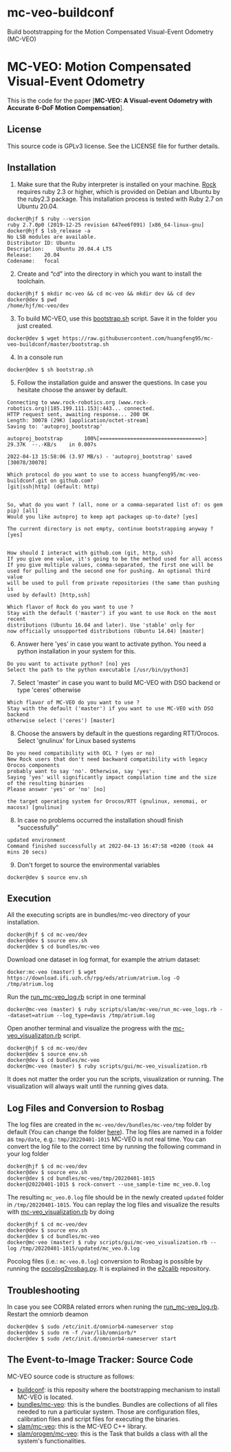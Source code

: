 # mc-veo-buildconf
Build bootstrapping for the Motion Compensated Visual-Event Odometry (MC-VEO)

# MC-VEO: Motion Compensated Visual-Event Odometry

This is the code for the paper [**MC-VEO: A Visual-event Odometry with Accurate 6-DoF Motion Compensation**].

License
-------
This source code is GPLv3 license. See the LICENSE file for further details.

Installation
-------

1. Make sure that the Ruby interpreter is installed on your machine. [Rock](https://www.rock-robotics.org/) requires ruby 2.3 or higher, which is provided on Debian and Ubuntu by the ruby2.3 package.  This installation process is tested with Ruby 2.7 on Ubuntu 20.04.

```console
docker@hjf $ ruby --version
ruby 2.7.0p0 (2019-12-25 revision 647ee6f091) [x86_64-linux-gnu]
docker@hjf $ lsb_release -a
No LSB modules are available.
Distributor ID:	Ubuntu
Description:	Ubuntu 20.04.4 LTS
Release:	20.04
Codename:	focal
```
2. Create and “cd” into the directory in which you want to install the toolchain.
```console
docker@hjf $ mkdir mc-veo && cd mc-veo && mkdir dev && cd dev
docker@dev $ pwd
/home/hjf/mc-veo/dev
```
3. To build MC-VEO, use this [bootstrap.sh](bootstrap.sh) script. Save it in the folder you just created.

```console
docker@dev $ wget https://raw.githubusercontent.com/huangfeng95/mc-veo-buildconf/master/bootstrap.sh
```
4. In a console run
```console
docker@dev $ sh bootstrap.sh
```
5. Follow the installation guide and answer the questions. In case you hesitate choose the answer by default.

```console
Connecting to www.rock-robotics.org (www.rock-robotics.org)|185.199.111.153|:443... connected.
HTTP request sent, awaiting response... 200 OK
Length: 30078 (29K) [application/octet-stream]
Saving to: 'autoproj_bootstrap'

autoproj_bootstrap       100%[=================================>]  29.37K  --.-KB/s    in 0.007s  

2022-04-13 15:58:06 (3.97 MB/s) - 'autoproj_bootstrap' saved [30078/30078]

Which protocol do you want to use to access huangfeng95/mc-veo-buildconf.git on github.com?
[git|ssh|http] (default: http) 


So, what do you want ? (all, none or a comma-separated list of: os gem pip) [all] 
Would you like autoproj to keep apt packages up-to-date? [yes] 

The current directory is not empty, continue bootstrapping anyway ? [yes] 


How should I interact with github.com (git, http, ssh)
If you give one value, it's going to be the method used for all access
If you give multiple values, comma-separated, the first one will be
used for pulling and the second one for pushing. An optional third value
will be used to pull from private repositories (the same than pushing is
used by default) [http,ssh]

Which flavor of Rock do you want to use ?
Stay with the default ('master') if you want to use Rock on the most recent
distributions (Ubuntu 16.04 and later). Use 'stable' only for 
now officially unsupported distributions (Ubuntu 14.04) [master]
```

6. Answer here 'yes' in case you want to activate python. You need a python installation in your system for this.

```console
Do you want to activate python? [no] yes
Select the path to the python executable [/usr/bin/python3] 
```

7. Select 'master' in case you want to build MC-VEO with DSO backend or type 'ceres' otherwise

```console
Which flavor of MC-VEO do you want to use ?
Stay with the default ('master') if you want to use MC-VEO with DSO backend
otherwise select ('ceres') [master] 
```
8. Choose the answers by default in the questions regarding RTT/Orocos. Select 'gnulinux' for Linux based systems
```console
Do you need compatibility with OCL ? (yes or no)
New Rock users that don't need backward compatibility with legacy Orocos components
probably want to say 'no'. Otherwise, say 'yes'.
Saying 'yes' will significantly impact compilation time and the size of the resulting binaries
Please answer 'yes' or 'no' [no]

the target operating system for Orocos/RTT (gnulinux, xenomai, or macosx) [gnulinux] 
```
8. In case no problems occurred the installation shoudl finish "successfully"
```console
updated environment
Command finished successfully at 2022-04-13 16:47:58 +0200 (took 44 mins 20 secs)
```
9. Don't forget to source the environmental variables
```console
docker@dev $ source env.sh
```

Execution
-------

All the executing scripts are in bundles/mc-veo directory of your installation.
```console
docker@hjf $ cd mc-veo/dev
docker@dev $ source env.sh
docker@dev $ cd bundles/mc-veo
```

Download one dataset in log format, for example the atrium dataset:
```console
docker:mc-veo (master) $ wget https://download.ifi.uzh.ch/rpg/eds/atrium/atrium.log -O /tmp/atrium.log
```

Run the [run_mc-veo_log.rb](https://github.com/huangfeng95/bundles-mc-veo/blob/master/scripts/slam/mc-veo/run_mc-veo_logs.rb) script in one terminal
```console
docker@mc-veo (master) $ ruby scripts/slam/mc-veo/run_mc-veo_logs.rb --dataset=atrium --log_type=davis /tmp/atrium.log
```

Open another terminal and visualize the progress with the [mc-veo_visualizaton.rb](https://github.com/huangfeng95/bundles-mc-veo/blob/master/scripts/gui/mc-veo_visualization.rb) script.
```console
docker@hjf $ cd mc-veo/dev
docker@dev $ source env.sh
docker@dev $ cd bundles/mc-veo
docker@mc-veo (master) $ ruby scripts/gui/mc-veo_visualization.rb 
```

It does not matter the order you run the scripts, visualization or running. The visualization will always wait until the running gives data.

Log Files and Conversion to Rosbag
-------

The log files are created in the `mc-veo/dev/bundles/mc-veo/tmp` folder by default (You can change the folder [here](https://github.com/huangfeng95/bundles-mc-veo/blob/0952ca893178efdaefdde72a93672eeccedfadef/config/app.yml#L12)). The log files are named in a folder as `tmp/date`, e.g.: `tmp/20220401-1015` MC-VEO is not real time. You can convert the log file to the correct time by running the following command in your log folder
```console
docker@hjf $ cd mc-veo/dev
docker@dev $ source env.sh
docker@dev $ cd bundles/mc-veo/tmp/20220401-1015
docker@20220401-1015 $ rock-convert --use_sample-time mc_veo.0.log 
```

The resulting `mc_veo.0.log` file should be in the newly created `updated` folder in `/tmp/20220401-1015`.
You can replay the log files and visualize the results with [mc-veo_visualization.rb](https://github.com/huangfeng95/bundles-mc-veo/blob/master/scripts/gui/mc-veo_visualization.rb) by doing 
```console
docker@hjf $ cd mc-veo/dev
docker@dev $ source env.sh
docker@dev $ cd bundles/mc-veo
docker@mc-veo (master) $ ruby scripts/gui/mc-veo_visualization.rb --log /tmp/20220401-1015/updated/mc_veo.0.log 
```

Pocolog files (i.e.: `mc-veo.0.log`) conversion to Rosbag is possible by running the [pocolog2rosbag.py](https://github.com/jhidalgocarrio/bundles-e2calib/blob/master/scripts/pocolog/pocolog2rosbag.py). It is explained in the [e2calib](https://github.com/huangfeng95/e2calib/) repository.


Troubleshooting
-------
In case you see CORBA related errors when runing the [run_mc-veo_log.rb](https://github.com/huangfeng95/bundles-mc-veo/blob/master/scripts/slam/mc-veo/run_mc-veo_logs.rb). Restart the omniorb deamon

```console
docker@dev $ sudo /etc/init.d/omniorb4-nameserver stop
docker@dev $ sudo rm -f /var/lib/omniorb/*
docker@dev $ sudo /etc/init.d/omniorb4-nameserver start
```

The Event-to-Image Tracker: Source Code
-------
MC-VEO source code is structure as follows:

* [buildconf](https://github.com/huangfeng95/mc-veo-buildconf): is this reposity where the bootstrapping mechanism to install MC-VEO is located.
* [bundles/mc-veo](https://github.com/huangfeng95/bundles-mc-veo): this is the bundles. Bundles are collections of all files needed to run a particular system. Those are configuration files, calibration files and script files for executing the binaries.
* [slam/mc-veo](https://github.com/huangfeng95/slam-mc-veo): this is the MC-VEO C++ library.
* [slam/orogen/mc-veo](https://github.com/huangfeng95/slam-orogen-mc-veo): this is the Task that builds a class with all the system's functionalities.

